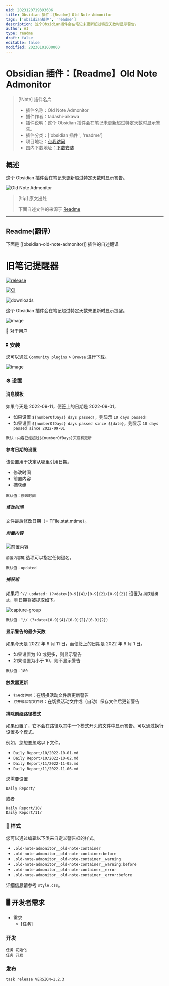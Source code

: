 ```yaml
---
uid: 2023120719393606
title: Obsidian 插件：【Readme】Old Note Admonitor
tags: ['obsidian插件', 'readme']
description: 这个Obsidian插件会在笔记未更新超过特定天数时显示警告。
author: AI
type: readme
draft: false
editable: false
modified: 20230101000000
---
```


# Obsidian 插件：【Readme】Old Note Admonitor

> [!Note] 插件名片
> - 插件名称：Old Note Admonitor
> - 插件作者：tadashi-aikawa
> - 插件说明：这个 Obsidian 插件会在笔记未更新超过特定天数时显示警告。
> - 插件分类：['obsidian 插件 ', 'readme']
> - 项目地址：[点我访问](https://github.com/tadashi-aikawa/obsidian-old-note-admonitor)
> - 国内下载地址：[下载安装](https://pkmer.cn/products/plugin/pluginMarket/?obsidian-old-note-admonitor)

## 概述

这个 Obsidian 插件会在笔记未更新超过特定天数时显示警告。

![Old Note Admonitor](https://cdn.pkmer.cn/covers/obsidian-old-note-admonitor.png!pkmer)

> [!tip] 原文出处
>
>下面自述文件的来源于 [Readme](https://ghproxy.net/https://raw.githubusercontent.com/tadashi-aikawa/obsidian-old-note-admonitor/master/README.md)
>

---

## Readme(翻译）

下面是 [[obsidian-old-note-admonitor]] 插件的自述翻译

# 旧笔记提醒器

[![release](https://img.shields.io/github/release/tadashi-aikawa/obsidian-old-note-admonitor.svg)](https://github.com/tadashi-aikawa/obsidian-old-note-admonitor/releases/latest)

[![CI](https://github.com/tadashi-aikawa/obsidian-old-note-admonitor/workflows/CI/badge.svg)](https://github.com/tadashi-aikawa/obsidian-old-note-admonitor/actions)

![downloads](https://img.shields.io/github/downloads/tadashi-aikawa/obsidian-old-note-admonitor/total)

这个 Obsidian 插件会在笔记超过特定天数未更新时显示提醒。

![image](https://cdn.pkmer.cn/covers/obsidian-old-note-admonitor_1_3.png!pkmer)

👥 对于用户

### ⏬ 安装

您可以通过 `Community plugins` > `Browse` 进行下载。

![image](https://cdn.pkmer.cn/covers/obsidian-old-note-admonitor_1_4.png!pkmer)

### ⚙ 设置

#### 消息模板

如果今天是 2022-09-11，便签上的日期是 2022-09-01，

- 如果设置 `${numberOfDays} days passed!`，则显示 `10 days passed!`
- 如果设置 `${numberOfDays} days passed since ${date}`，则显示 `10 days passed since 2022-09-01`

`默认：内容已经超过${numberOfDays}天没有更新`

#### 参考日期的设置

该设置用于决定从哪里引用日期。

- 修改时间
- 前置内容
- 捕获组

`默认值：修改时间`

##### 修改时间

文件最后修改日期（= TFile.stat.mtime）。

##### 前置内容

![前置内容](https://cdn.pkmer.cn/covers/obsidian-old-note-admonitor_1_5.png!pkmer)

`前置内容键` 选项可以指定任何键名。

`默认值：updated`

##### 捕获组

如果将 `^// updated: (?<date>[0-9]{4}/[0-9]{2}/[0-9]{2})` 设置为 `捕获组模式`，则日期将被提取如下。

![capture-group](https://cdn.pkmer.cn/covers/obsidian-old-note-admonitor_1_6.png!pkmer)

`默认值：^// (?<date>[0-9]{4}/[0-9]{2}/[0-9]{2})`

#### 显示警告的最少天数

如果今天是 2022 年 9 月 11 日，而便签上的日期是 2022 年 9 月 1 日。

- 如果设置为 10 或更多，则显示警告
- 如果设置为小于 10，则不显示警告

`默认值：180`

#### 触发器更新

- `打开文件时`：在切换活动文件后更新警告
- `打开或保存文件时`：在切换活动文件或（自动）保存文件后更新警告

#### 排除前缀路径模式

如果设置了，它不会在路径以其中一个模式开头的文件中显示警告。可以通过换行设置多个模式。

例如，您想要忽略以下文件。

- `Daily Report/10/2022-10-01.md`
- `Daily Report/10/2022-10-02.md`
- `Daily Report/11/2022-11-05.md`
- `Daily Report/11/2022-11-06.md`

您需要设置

```
Daily Report/
```

或者

```
Daily Report/10/
Daily Report/11/
```

### 🎨 样式

您可以通过编辑以下类来自定义警告框的样式。

- `.old-note-admonitor__old-note-container`
- `.old-note-admonitor__old-note-container:before`
- `.old-note-admonitor__old-note-container__warning`
- `.old-note-admonitor__old-note-container__warning:before`
- `.old-note-admonitor__old-note-container__error`
- `.old-note-admonitor__old-note-container__error:before`

详细信息请参考 `style.css`。

## 🖥️ 开发者需求

- 需求
  - [任务]

### 开发

```console
任务 初始化
任务 开发
```

### 发布

```console
task release VERSION=1.2.3
```

[Task]: <https://github.com/go-task/task>



